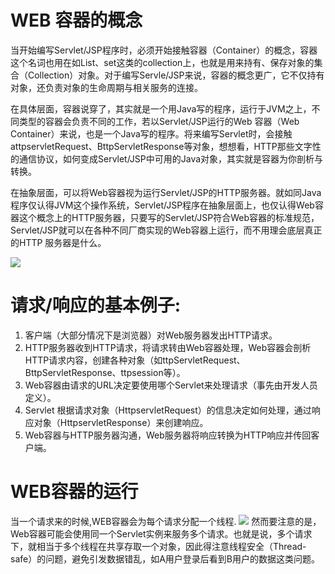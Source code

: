 # WEB 容器的概念
当开始编写Servlet/JSP程序时，必须开始接触容器（Container）的概念，容器这个名词也用在如List、set这类的collection上，也就是用来持有、保存对象的集合（Collection）对象。对于编写Servle/JSP来说，容器的概念更广，它不仅持有对象，还负责对象的生命周期与相关服务的连接。

在具体层面，容器说穿了，其实就是一个用Java写的程序，运行于JVM之上，不同类型的容器会负责不同的工作，若以Servlet/JSP运行的Web 容器（Web Container）来说，也是一个Java写的程序。将来编写Servlet时，会接触attpservletRequest、BttpServletResponse等对象，想想看，HTTP那些文字性的通信协议，如何变成Servlet/JSP中可用的Java对象，其实就是容器为你剖析与转换。

在抽象层面，可以将Web容器视为运行Servlet/JSP的HTTP服务器。就如同Java程序仅认得JVM这个操作系统，Servlet/JSP程序在抽象层面上，也仅认得Web容器这个概念上的HTTP服务器，只要写的Servlet/JSP符合Web容器的标准规范，Servlet/JSP就可以在各种不同厂商实现的Web容器上运行，而不用理会底层真正的HTTP 服务器是什么。

![](../../images/容器的角色位置.jpg)

# 请求/响应的基本例子:
1. 客户端（大部分情况下是浏览器）对Web服务器发出HTTP请求。
2. HTTP服务器收到HTTP请求，将请求转由Web容器处理，Web容器会剖析HTTP请求内容，创建各种对象（如ttpServletRequest、BttpServletResponse、ttpsession等）。
3. Web容器由请求的URL决定要使用哪个Servlet来处理请求（事先由开发人员定义）。
4. Servlet 根据请求对象（HttpservletRequest）的信息决定如何处理，通过响应对象（HttpservletResponse）来创建响应。
5. Web容器与HTTP服务器沟通，Web服务器将响应转换为HTTP响应并传回客户端。

# WEB容器的运行
当一个请求来的时候,WEB容器会为每个请求分配一个线程.
![](../../images/WEB容器-线程.jpg)
然而要注意的是，Web容器可能会使用同一个Servlet实例来服务多个请求。也就是说，多个请求下，就相当于多个线程在共享存取一个对象，因此得注意线程安全（Thread-safe）的问题，避免引发数据错乱，如A用户登录后看到B用户的数据这类问题。

